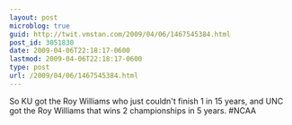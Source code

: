 ```yaml
---
layout: post
microblog: true
guid: http://twit.vmstan.com/2009/04/06/1467545384.html
post_id: 3051830
date: 2009-04-06T22:18:17-0600
lastmod: 2009-04-06T22:18:17-0600
type: post
url: /2009/04/06/1467545384.html
---
```

So KU got the Roy Williams who just couldn't finish 1 in 15 years, and UNC got the Roy Williams that wins 2 championships in 5 years. #NCAA
